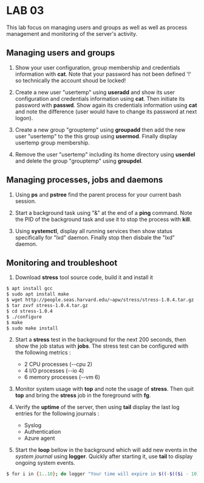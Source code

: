 # LAB 03

This lab focus on managing users and groups as well as well as process management and monitoring of the server's activity.

## Managing users and groups

1. Show your user configuration, group membership and credentials information with **cat**. Note that your password has not been defined '!' so technically the account shoud be locked!

2. Create a new user "usertemp" using **useradd** and show its user configuration and credentials information using **cat**. Then initiate its password with **passwd**. Show again its credentials information using **cat** and note the difference (user would have to change its password at next logon).

3. Create a new group "grouptemp" using **groupadd** then add the new user "usertemp" to the this group using **usermod**. Finally display usertemp group membership.

4. Remove the user "usertemp" including its home directory using **userdel** and delete the group "grouptemp" using **groupdel**.

## Managing processes, jobs and daemons

1. Using **ps** and **pstree** find the parent process for your current bash session.

2. Start a background task using "&" at the end of a **ping** command. Note the PID of the background task and use it to stop the process with **kill**.

3. Using **systemctl**, display all running services then show status specifically for "lxd" daemon. Finally stop then disbale the "lxd" daemon.

## Monitoring and troubleshoot

1. Download **stress** tool source code, build it and install it

```Bash
$ apt install gcc
$ sudo apt install make
$ wget http://people.seas.harvard.edu/~apw/stress/stress-1.0.4.tar.gz -O stress-1.0.4.tar.gz
$ tar zxvf stress-1.0.4.tar.gz
$ cd stress-1.0.4
$ ./configure
$ make
$ sudo make install
```

2. Start a **stress** test in the background for the next 200 seconds, then show the job status with **jobs**. The stress test can be configured with the following metrics :
    - 2 CPU processes (--cpu 2)
    - 4 I/O processes (--io 4)
    - 6 memory processes (--vm 6)

1. Monitor system usage with **top** and note the usage of **stress**. Then quit **top** and bring the **stress** job in the foreground with **fg**.

2. Verify the **uptime** of the server, then using **tail** display the last log entries for the following journals :
    - Syslog
    - Authentication
    - Azure agent

3. Start the **loop** bellow in the background which will add new events in the *system journal* using **logger**. Quickly after starting it, use **tail** to display ongoing system events.

```Bash
$ for i in {1..10}; do logger "Your time will expire in $((-$(($i - 10)))) seconds"; sleep 1; done
```